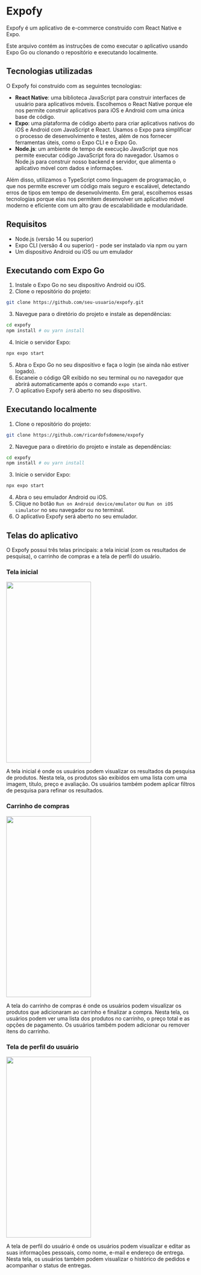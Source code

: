 # Expofy

Expofy é um aplicativo de e-commerce construído com React Native e Expo.

Este arquivo contém as instruções de como executar o aplicativo usando Expo Go ou clonando o repositório e executando localmente.

## Tecnologias utilizadas

O Expofy foi construído com as seguintes tecnologias:

- **React Native**: uma biblioteca JavaScript para construir interfaces de usuário para aplicativos móveis. Escolhemos o React Native porque ele nos permite construir aplicativos para iOS e Android com uma única base de código.
- **Expo**: uma plataforma de código aberto para criar aplicativos nativos do iOS e Android com JavaScript e React. Usamos o Expo para simplificar o processo de desenvolvimento e testes, além de nos fornecer ferramentas úteis, como o Expo CLI e o Expo Go.
- **Node.js**: um ambiente de tempo de execução JavaScript que nos permite executar código JavaScript fora do navegador. Usamos o Node.js para construir nosso backend e servidor, que alimenta o aplicativo móvel com dados e informações.

Além disso, utilizamos o TypeScript como linguagem de programação, o que nos permite escrever um código mais seguro e escalável, detectando erros de tipos em tempo de desenvolvimento. Em geral, escolhemos essas tecnologias porque elas nos permitem desenvolver um aplicativo móvel moderno e eficiente com um alto grau de escalabilidade e modularidade.

## Requisitos

- Node.js (versão 14 ou superior)
- Expo CLI (versão 4 ou superior) - pode ser instalado via npm ou yarn
- Um dispositivo Android ou iOS ou um emulador

## Executando com Expo Go

1. Instale o Expo Go no seu dispositivo Android ou iOS.
2. Clone o repositório do projeto:

```bash
git clone https://github.com/seu-usuario/expofy.git
```

3. Navegue para o diretório do projeto e instale as dependências:

```bash
cd expofy
npm install # ou yarn install
```

4. Inicie o servidor Expo:

```bash
npx expo start
```

5. Abra o Expo Go no seu dispositivo e faça o login (se ainda não estiver logado).
6. Escaneie o código QR exibido no seu terminal ou no navegador que abrirá automaticamente após o comando `expo start`.
7. O aplicativo Expofy será aberto no seu dispositivo.

## Executando localmente

1. Clone o repositório do projeto:

```bash
git clone https://github.com/ricardofsdomene/expofy
```

2. Navegue para o diretório do projeto e instale as dependências:

```bash
cd expofy
npm install # ou yarn install
```

3. Inicie o servidor Expo:

```bash
npx expo start
```

4. Abra o seu emulador Android ou iOS.
5. Clique no botão `Run on Android device/emulator` ou `Run on iOS simulator` no seu navegador ou no terminal.
6. O aplicativo Expofy será aberto no seu emulador.

## Telas do aplicativo

O Expofy possui três telas principais: a tela inicial (com os resultados de pesquisa), o carrinho de compras e a tela de perfil do usuário.

### Tela inicial

<img src="https://user-images.githubusercontent.com/100056112/231034389-f5c7e44a-a8be-4c53-ad6e-d7543c3fc29f.png" height="480" width="225">

A tela inicial é onde os usuários podem visualizar os resultados da pesquisa de produtos. Nesta tela, os produtos são exibidos em uma lista com uma imagem, título, preço e avaliação. Os usuários também podem aplicar filtros de pesquisa para refinar os resultados.

### Carrinho de compras

<img src="https://user-images.githubusercontent.com/100056112/231035464-789158c6-d6da-4cec-948d-de801c28ed05.png" height="480" width="225">

A tela do carrinho de compras é onde os usuários podem visualizar os produtos que adicionaram ao carrinho e finalizar a compra. Nesta tela, os usuários podem ver uma lista dos produtos no carrinho, o preço total e as opções de pagamento. Os usuários também podem adicionar ou remover itens do carrinho.

### Tela de perfil do usuário

<img src="https://user-images.githubusercontent.com/100056112/231034515-dfc70b04-f62f-4b34-86e2-3c6f99dfc034.png" height="480" width="225">

A tela de perfil do usuário é onde os usuários podem visualizar e editar as suas informações pessoais, como nome, e-mail e endereço de entrega. Nesta tela, os usuários também podem visualizar o histórico de pedidos e acompanhar o status de entregas.
